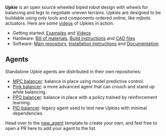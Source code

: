 **Upkie** is an open source wheeled biped robot design with wheels for balancing and legs to negotiate uneven terrains. Upkies are designed to be buildable using only tools and components ordered online, like mjbots actuators. Here are some [videos](https://www.youtube.com/@upkie) of Upkies in action.

- Getting started: [Examples](https://github.com/upkie/upkie/tree/main/examples) and [Videos](https://www.youtube.com/@upkie)
- Hardware: [Bill of materials](https://github.com/upkie/upkie/wiki/Bill-of-materials), [Build instructions](https://github.com/upkie/upkie/wiki) and [CAD files](https://github.com/upkie/upkie_parts)
- Software: [Main repository](https://github.com/upkie/upkie), [Installation instructions](https://github.com/upkie/upkie#installation) and [Documentation](https://upkie.github.io/upkie/)

## Agents

Standalone Upkie agents are distributed in their own repositories:

- [MPC balancer](https://github.com/upkie/mpc_balancer): balance in place using model predictive control.
- [Pink balancer](https://github.com/upkie/pink_balancer): a more advanced agent that can crouch and stand up while balancing.
- [PPO balancer](https://github.com/upkie/ppo_balancer): balance in place with a policy trained by reinforcement learning.
- [PID balancer](https://github.com/upkie/pid_balancer): legacy agent used to test new Upkies with minimal dependencies.

Head over to the [new\_agent](https://github.com/upkie/new_agent) template to create your own, and feel free to open a PR here to add your agent to the list.
